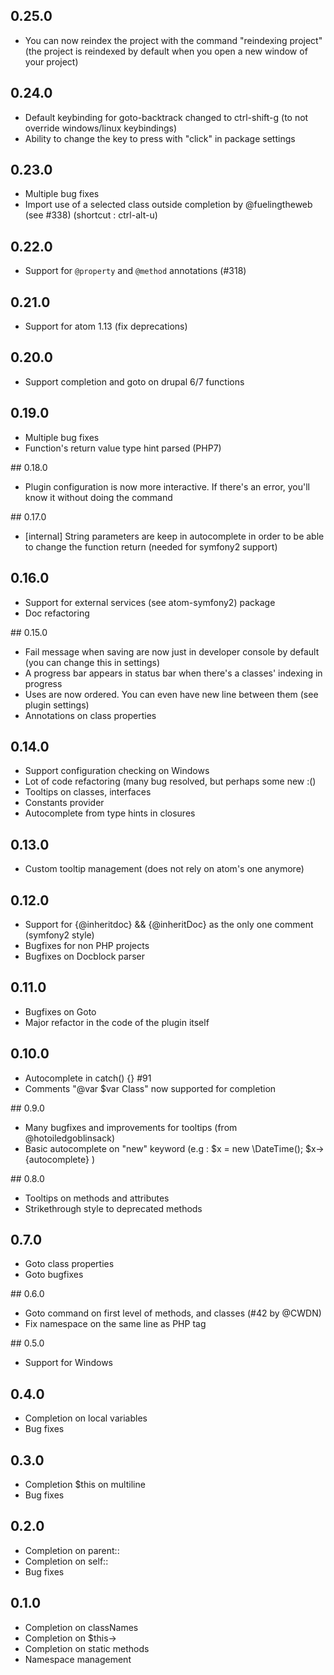 ## 0.25.0
* You can now reindex the project with the command "reindexing project" (the project is reindexed by default when you open a new window of your project)

## 0.24.0
* Default keybinding for goto-backtrack changed to ctrl-shift-g (to not override windows/linux keybindings)
* Ability to change the key to press with "click" in package settings

## 0.23.0
* Multiple bug fixes
* Import use of a selected class outside completion by @fuelingtheweb (see #338) (shortcut : ctrl-alt-u)

## 0.22.0
* Support for `@property` and `@method` annotations (#318)

## 0.21.0
* Support for atom 1.13 (fix deprecations)

## 0.20.0
* Support completion and goto on drupal 6/7 functions

## 0.19.0
* Multiple bug fixes
* Function's return value type hint parsed (PHP7)

## 0.18.0
* Plugin configuration is now more interactive. If there's an error, you'll know it without doing the command

## 0.17.0
* [internal] String parameters are keep in autocomplete in order to be able to change the function return (needed for symfony2 support)

## 0.16.0
* Support for external services (see atom-symfony2) package
* Doc refactoring

## 0.15.0
* Fail message when saving are now just in developer console by default (you can change this in settings)
* A progress bar appears in status bar when there's a classes' indexing in progress
* Uses are now ordered. You can even have new line between them (see plugin settings)
* Annotations on class properties

## 0.14.0
* Support configuration checking on Windows
* Lot of code refactoring (many bug resolved, but perhaps some new :()
* Tooltips on classes, interfaces
* Constants provider
* Autocomplete from type hints in closures

## 0.13.0
* Custom tooltip management (does not rely on atom's one anymore)

## 0.12.0
* Support for {@inheritdoc} && {@inheritDoc} as the only one comment (symfony2 style)
* Bugfixes for non PHP projects
* Bugfixes on Docblock parser

## 0.11.0
* Bugfixes on Goto
* Major refactor in the code of the plugin itself

## 0.10.0
* Autocomplete in catch() {} #91
* Comments "@var $var Class" now supported for completion

## 0.9.0
* Many bugfixes and improvements for tooltips (from @hotoiledgoblinsack)
* Basic autocomplete on "new" keyword (e.g :
    $x = new \DateTime();
    $x->{autocomplete}
)

## 0.8.0
* Tooltips on methods and attributes
* Strikethrough style to deprecated methods

## 0.7.0
* Goto class properties
* Goto bugfixes

## 0.6.0
* Goto command on first level of methods, and classes (#42 by @CWDN)
* Fix namespace on the same line as PHP tag

## 0.5.0
* Support for Windows

## 0.4.0
* Completion on local variables
* Bug fixes

## 0.3.0
* Completion $this on multiline
* Bug fixes

## 0.2.0
* Completion on parent::
* Completion on self::
* Bug fixes

## 0.1.0
* Completion on classNames
* Completion on $this->
* Completion on static methods
* Namespace management
